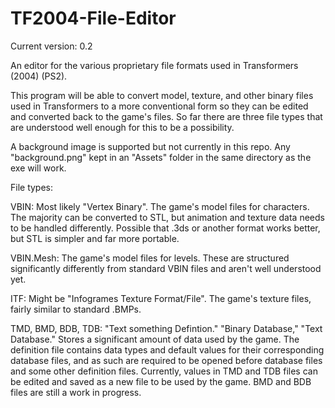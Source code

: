 # TF2004-File-Editor

Current version: 0.2

An editor for the various proprietary file formats used in Transformers (2004) (PS2). 

This program will be able to convert model, texture, and other binary files used in Transformers to a more conventional form so they can be edited and converted back to the game's files. So far there are three file types that are understood well enough for this to be a possibility. 

A background image is supported but not currently in this repo. Any "background.png" kept in an "Assets" folder in the same directory as the exe will work.

File types:

VBIN: Most likely "Vertex Binary". The game's model files for characters. The majority can be converted to STL, but animation and texture data needs to be handled differently. Possible that .3ds or another format works better, but STL is simpler and far more portable.

VBIN.Mesh: The game's model files for levels. These are structured significantly differently from standard VBIN files and aren't well understood yet.

ITF: Might be "Infogrames Texture Format/File". The game's texture files, fairly similar to standard .BMPs. 

TMD, BMD, BDB, TDB: "Text something Defintion." "Binary Database," "Text Database." Stores a significant amount of data used by the game. The definition file contains data types and default values for their corresponding database files, and as such are required to be opened before database files and some other definition files. Currently, values in TMD and TDB files can be edited and saved as a new file to be used by the game. BMD and BDB files are still a work in progress. 

